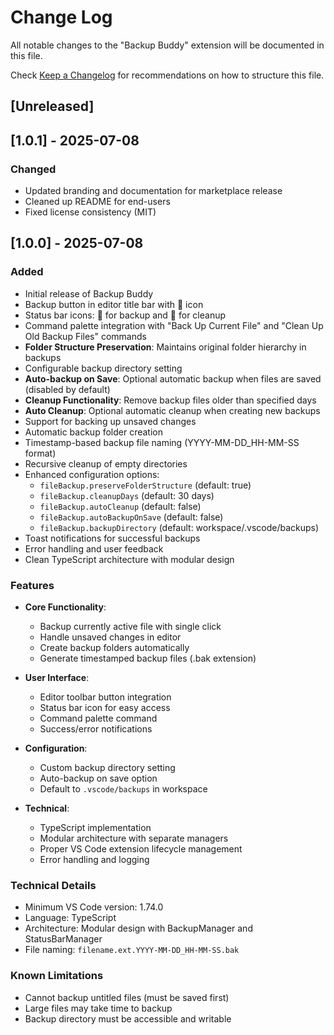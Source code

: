 # Change Log

All notable changes to the "Backup Buddy" extension will be documented in this file.

Check [Keep a Changelog](http://keepachangelog.com/) for recommendations on how to structure this file.

## [Unreleased]

## [1.0.1] - 2025-07-08

### Changed

- Updated branding and documentation for marketplace release
- Cleaned up README for end-users
- Fixed license consistency (MIT)

## [1.0.0] - 2025-07-08

### Added

- Initial release of Backup Buddy
- Backup button in editor title bar with 💾 icon
- Status bar icons: 💾 for backup and 🧹 for cleanup
- Command palette integration with "Back Up Current File" and "Clean Up Old Backup Files" commands
- **Folder Structure Preservation**: Maintains original folder hierarchy in backups
- Configurable backup directory setting
- **Auto-backup on Save**: Optional automatic backup when files are saved (disabled by default)
- **Cleanup Functionality**: Remove backup files older than specified days
- **Auto Cleanup**: Optional automatic cleanup when creating new backups
- Support for backing up unsaved changes
- Automatic backup folder creation
- Timestamp-based backup file naming (YYYY-MM-DD_HH-MM-SS format)
- Recursive cleanup of empty directories
- Enhanced configuration options:
  - `fileBackup.preserveFolderStructure` (default: true)
  - `fileBackup.cleanupDays` (default: 30 days)
  - `fileBackup.autoCleanup` (default: false)
  - `fileBackup.autoBackupOnSave` (default: false)
  - `fileBackup.backupDirectory` (default: workspace/.vscode/backups)
- Toast notifications for successful backups
- Error handling and user feedback
- Clean TypeScript architecture with modular design

### Features

- **Core Functionality**:

  - Backup currently active file with single click
  - Handle unsaved changes in editor
  - Create backup folders automatically
  - Generate timestamped backup files (.bak extension)

- **User Interface**:

  - Editor toolbar button integration
  - Status bar icon for easy access
  - Command palette command
  - Success/error notifications

- **Configuration**:

  - Custom backup directory setting
  - Auto-backup on save option
  - Default to `.vscode/backups` in workspace

- **Technical**:
  - TypeScript implementation
  - Modular architecture with separate managers
  - Proper VS Code extension lifecycle management
  - Error handling and logging

### Technical Details

- Minimum VS Code version: 1.74.0
- Language: TypeScript
- Architecture: Modular design with BackupManager and StatusBarManager
- File naming: `filename.ext.YYYY-MM-DD_HH-MM-SS.bak`

### Known Limitations

- Cannot backup untitled files (must be saved first)
- Large files may take time to backup
- Backup directory must be accessible and writable
